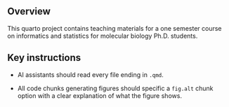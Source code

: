 ## Overview

This quarto project contains teaching materials for a one semester course on
informatics and statistics for molecular biology Ph.D. students.

## Key instructions

- AI assistants should read every file ending in `.qmd`.

- All code chunks generating figures should specific a `fig.alt` chunk option
  with a clear explanation of what the figure shows.
